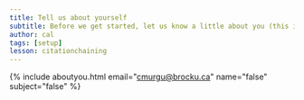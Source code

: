 ```yaml
---
title: Tell us about yourself
subtitle: Before we get started, let us know a little about you (this is optional, but helps us out a lot!)
author: cal
tags: [setup]
lesson: citationchaining
---
```



{% include aboutyou.html email="cmurgu@brocku.ca" name="false" subject="false" %}
<br>
